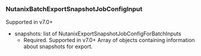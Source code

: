 ### NutanixBatchExportSnapshotJobConfigInput
Supported in v7.0+

- snapshots: list of NutanixExportSnapshotJobConfigForBatchInputs
  - Required. Supported in v7.0+
Array of objects containing information about snapshots for export.
